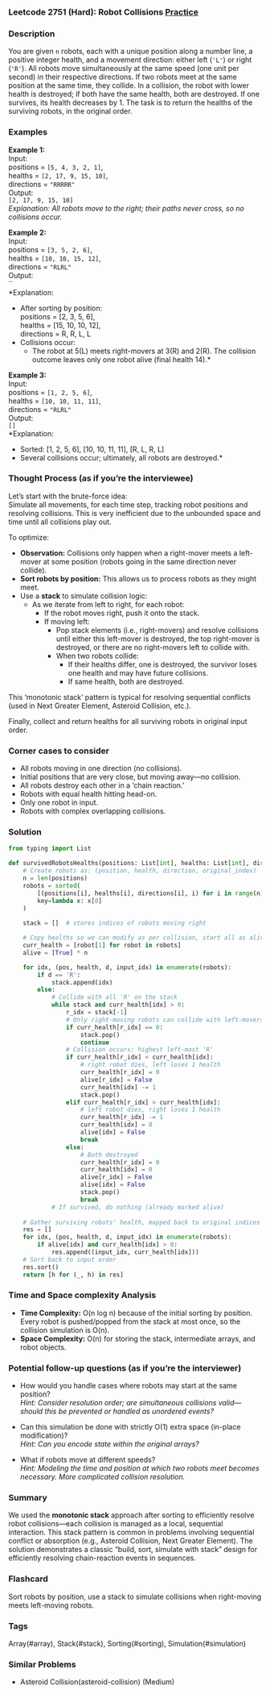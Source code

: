 ### Leetcode 2751 (Hard): Robot Collisions [Practice](https://leetcode.com/problems/robot-collisions)

### Description  
You are given `n` robots, each with a unique position along a number line, a positive integer health, and a movement direction: either left (`'L'`) or right (`'R'`). All robots move simultaneously at the same speed (one unit per second) in their respective directions. If two robots meet at the same position at the same time, they collide. In a collision, the robot with lower health is destroyed; if both have the same health, both are destroyed. If one survives, its health decreases by 1. The task is to return the healths of the surviving robots, in the original order.

### Examples  

**Example 1:**  
Input:  
positions = `[5, 4, 3, 2, 1]`,  
healths = `[2, 17, 9, 15, 10]`,  
directions = `"RRRRR"`  
Output:  
`[2, 17, 9, 15, 10]`  
*Explanation: All robots move to the right; their paths never cross, so no collisions occur.*

**Example 2:**  
Input:  
positions = `[3, 5, 2, 6]`,  
healths = `[10, 10, 15, 12]`,  
directions = `"RLRL"`  
Output:  
``  
*Explanation:  
- After sorting by position:  
  positions = [2, 3, 5, 6],  
  healths = [15, 10, 10, 12],  
  directions = R, R, L, L  
- Collisions occur:  
  - The robot at 5(L) meets right-movers at 3(R) and 2(R). The collision outcome leaves only one robot alive (final health 14).*

**Example 3:**  
Input:  
positions = `[1, 2, 5, 6]`,  
healths = `[10, 10, 11, 11]`,  
directions = `"RLRL"`  
Output:  
`[]`  
*Explanation:  
- Sorted: [1, 2, 5, 6], [10, 10, 11, 11], [R, L, R, L]  
- Several collisions occur; ultimately, all robots are destroyed.*

### Thought Process (as if you’re the interviewee)  
Let’s start with the brute-force idea:  
Simulate all movements, for each time step, tracking robot positions and resolving collisions. This is very inefficient due to the unbounded space and time until all collisions play out.

To optimize:  
- **Observation:** Collisions only happen when a right-mover meets a left-mover at some position (robots going in the same direction never collide).
- **Sort robots by position:** This allows us to process robots as they might meet.
- Use a **stack** to simulate collision logic:  
  - As we iterate from left to right, for each robot:
    - If the robot moves right, push it onto the stack.
    - If moving left:
      - Pop stack elements (i.e., right-movers) and resolve collisions until either this left-mover is destroyed, the top right-mover is destroyed, or there are no right-movers left to collide with.
      - When two robots collide:
        - If their healths differ, one is destroyed, the survivor loses one health and may have future collisions.
        - If same health, both are destroyed.

This ‘monotonic stack’ pattern is typical for resolving sequential conflicts (used in Next Greater Element, Asteroid Collision, etc.).

Finally, collect and return healths for all surviving robots in original input order.

### Corner cases to consider  
- All robots moving in one direction (no collisions).
- Initial positions that are very close, but moving away—no collision.
- All robots destroy each other in a ‘chain reaction.’
- Robots with equal health hitting head-on.
- Only one robot in input.
- Robots with complex overlapping collisions.

### Solution

```python
from typing import List

def survivedRobotsHealths(positions: List[int], healths: List[int], directions: str) -> List[int]:
    # Create robots as: (position, health, direction, original_index)
    n = len(positions)
    robots = sorted(
        [(positions[i], healths[i], directions[i], i) for i in range(n)],
        key=lambda x: x[0]
    )
    
    stack = []  # stores indices of robots moving right

    # Copy healths so we can modify as per collision, start all as alive
    curr_health = [robot[1] for robot in robots]
    alive = [True] * n

    for idx, (pos, health, d, input_idx) in enumerate(robots):
        if d == 'R':
            stack.append(idx)
        else:
            # Collide with all 'R' on the stack
            while stack and curr_health[idx] > 0:
                r_idx = stack[-1]
                # Only right-moving robots can collide with left-movers
                if curr_health[r_idx] == 0:
                    stack.pop()
                    continue
                # Collision occurs: highest left-most 'R'
                if curr_health[r_idx] < curr_health[idx]:
                    # right robot dies, left loses 1 health
                    curr_health[r_idx] = 0
                    alive[r_idx] = False
                    curr_health[idx] -= 1
                    stack.pop()
                elif curr_health[r_idx] > curr_health[idx]:
                    # left robot dies, right loses 1 health
                    curr_health[r_idx] -= 1
                    curr_health[idx] = 0
                    alive[idx] = False
                    break
                else:
                    # Both destroyed
                    curr_health[r_idx] = 0
                    curr_health[idx] = 0
                    alive[r_idx] = False
                    alive[idx] = False
                    stack.pop()
                    break
            # If survived, do nothing (already marked alive)
            
    # Gather surviving robots' health, mapped back to original indices
    res = []
    for idx, (pos, health, d, input_idx) in enumerate(robots):
        if alive[idx] and curr_health[idx] > 0:
            res.append((input_idx, curr_health[idx]))
    # Sort back to input order
    res.sort()
    return [h for (_, h) in res]
```

### Time and Space complexity Analysis  

- **Time Complexity:** O(n log n) because of the initial sorting by position. Every robot is pushed/popped from the stack at most once, so the collision simulation is O(n).
- **Space Complexity:** O(n) for storing the stack, intermediate arrays, and robot objects.

### Potential follow-up questions (as if you’re the interviewer)  

- How would you handle cases where robots may start at the same position?  
  *Hint: Consider resolution order; are simultaneous collisions valid—should this be prevented or handled as unordered events?*

- Can this simulation be done with strictly O(1) extra space (in-place modification)?  
  *Hint: Can you encode state within the original arrays?*

- What if robots move at different speeds?  
  *Hint: Modeling the time and position at which two robots meet becomes necessary. More complicated collision resolution.*

### Summary
We used the **monotonic stack** approach after sorting to efficiently resolve robot collisions—each collision is managed as a local, sequential interaction. This stack pattern is common in problems involving sequential conflict or absorption (e.g., Asteroid Collision, Next Greater Element). The solution demonstrates a classic “build, sort, simulate with stack” design for efficiently resolving chain-reaction events in sequences.


### Flashcard
Sort robots by position, use a stack to simulate collisions when right-moving meets left-moving robots.

### Tags
Array(#array), Stack(#stack), Sorting(#sorting), Simulation(#simulation)

### Similar Problems
- Asteroid Collision(asteroid-collision) (Medium)